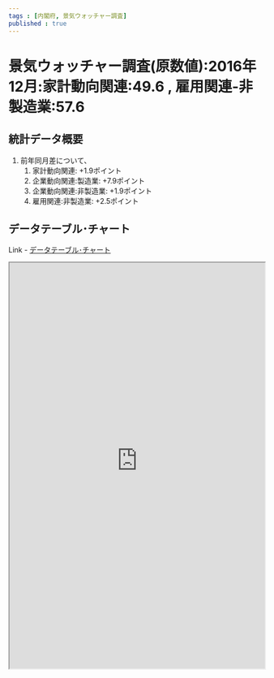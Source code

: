 ```yaml
--- 
tags : [内閣府, 景気ウォッチャー調査] 
published : true
---
```

# 景気ウォッチャー調査(原数値):2016年12月:家計動向関連:49.6 , 雇用関連-非製造業:57.6
## 統計データ概要

1. 前年同月差について、
	1. 家計動向関連: +1.9ポイント
	1. 企業動向関連:製造業: +7.9ポイント
	1. 企業動向関連:非製造業: +1.9ポイント
	1. 雇用関連:非製造業: +2.5ポイント
	
## データテーブル･チャート
Link - [データテーブル･チャート](http://knowledgevault.saecanet.com/charts/am-consulting.co.jp-EconomyWatchersSurvey.html)
<iframe src="http://knowledgevault.saecanet.com/charts/am-consulting.co.jp-EconomyWatchersSurvey.html" width="100%" height="800px"></iframe>